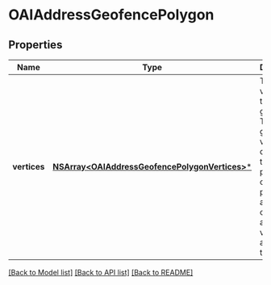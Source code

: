 # OAIAddressGeofencePolygon

## Properties
Name | Type | Description | Notes
------------ | ------------- | ------------- | -------------
**vertices** | [**NSArray&lt;OAIAddressGeofencePolygonVertices&gt;***](OAIAddressGeofencePolygonVertices.md) | The vertices of the polygon geofence. These geofence vertices describe the perimeter of the polygon, and must consist of at least 3 vertices and less than 40. | [optional] 

[[Back to Model list]](../README.md#documentation-for-models) [[Back to API list]](../README.md#documentation-for-api-endpoints) [[Back to README]](../README.md)


